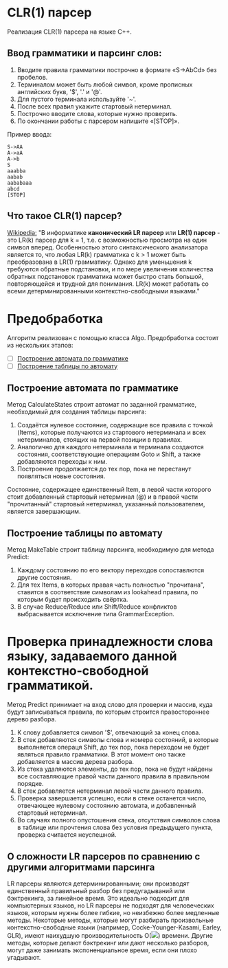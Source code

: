 # CLR(1) парсер

Реализация CLR(1) парсера на языке C++.

## Ввод грамматики и парсинг слов:

1. Вводите правила грамматики построчно в формате «S->AbCd» без пробелов.
2. Терминалом может быть любой символ, кроме прописных английских букв, '$', '.' и '@'.
3. Для пустого терминала используйте '~'.
4. После всех правил укажите стартовый нетерминал.
5. Построчно вводите слова, которые нужно проверить.
6. По окончании работы с парсером напишите «[STOP]».

Пример ввода:
```
S->AA
A->aA
A->b
S
aaabba
aabab
aababaaa
abcd
[STOP]
```

## Что такое CLR(1) парсер?
[Wikipedia:](https://en.wikipedia.org/wiki/Canonical_LR_parser) "В информатике **канонический LR парсер** или **LR(1) парсер** - это LR(k) парсер для k = 1, т.е. с возможностью просмотра на один символ вперед. Особенностью этого синтаксического анализатора является то, что любая LR(k) грамматика с k > 1 может быть преобразована в LR(1) грамматику. Однако для уменьшения k требуются обратные подстановки, и по мере увеличения количества обратных подстановок грамматика может быстро стать большой, повторяющейся и трудной для понимания. LR(k) может работать со всеми детерминированными контекстно-свободными языками."

# Предобработка
Алгоритм реализован с помощью класса Algo. Предобработка состоит из нескольких этапов:
- [ ] [Построение автомата по грамматике](#построение-автомата-по-грамматике)
- [ ] [Построение таблицы по автомату](#построение-таблицы-по-автомату)

## Построение автомата по грамматике

Метод CalculateStates строит автомат по заданной грамматике, необходимый для создания таблицы парсинга:
1. Создаётся нулевое состояние, содержащие все правила с точкой (Items), которые получаются из стартового нетерминала и всех нетерминалов, стоящих на первой позиции в правилах.
2. Аналогично для каждого нетерминала и терминала создаются состояния, соответствующие операциям Goto и Shift, а также добавляются переходы к ним.
3. Построение продолжается до тех пор, пока не перестанут появляться новые состояния.

    
Состояние, содержащее единственный Item, в левой части которого стоит добавленный стартовый нетерминал (@) и в правой части "прочитанный" стартовый нетерминал, указанный пользователем, является завершающим. 

## Построение таблицы по автомату

Метод MakeTable строит таблицу парсинга, необходимую для метода Predict:
1. Каждому состоянию по его вектору переходов сопоставлются другие состояния.
2. Для тех Items, в которых правая часть полностью "прочитана", ставится в соответствие символам из lookahead правила, по которым будет происходить свёртка.
3. В случае Reduce/Reduce или Shift/Reduce конфликтов выбрасывается исключение типа GrammarException.

# Проверка принадлежности слова языку, задаваемого данной контекстно-свободной грамматикой.

Метод Predict принимает на вход слово для проверки и массив, куда будут записываться правила, по которым строится правостороннее дерево разбора.
1. К слову добавляется символ '$', отвечающий за конец слова.
2. В стек добавляются символы слова и номера состояний, в которые выполняется операця Shift, до тех пор, пока переходом не будет являться правило грамматики. В этот момент оно также добавляется в массив дерева разбора.
3. Из стека удаляются элементы, до тех пор, пока не будут найдены все составляющие правой части данного правила в правильном порядке.
4. В стек добавляется нетерминал левой части данного правила.
5. Проверка завершается успешно, если в стеке останется число, отвечающее нулевому состоянию автомата, и добавленный стартовый нетерминал.
6. Во случаях полного опустошения стека, отсутствия символов слова в таблице или прочтения слова без условия предыдущего пункта, проверка считается неуспешной.  

## О сложности LR парсеров по сравнению с другими алгоритмами парсинга
LR парсеры являются детерминированными; они производят единственный правильный разбор без предугадываний или бэктрекинга, за линейное время. Это идеально подходит для компьютерных языков, но LR парсеры не подходят для человеческих языков, которым нужны более гибкие, но неизбежно более медленные методы. Некоторые методы, которые могут разбирать произвольные контекстно-свободные языки (например, Cocke-Younger-Kasami, Earley, GLR), имеют наихудшую производительность O(<img src="https://render.githubusercontent.com/render/math?math=n^{3}">) времени. Другие методы, которые делают бэктрекинг или дают несколько разборов, могут даже занимать экспоненциальное время, если они плохо угадывают.
